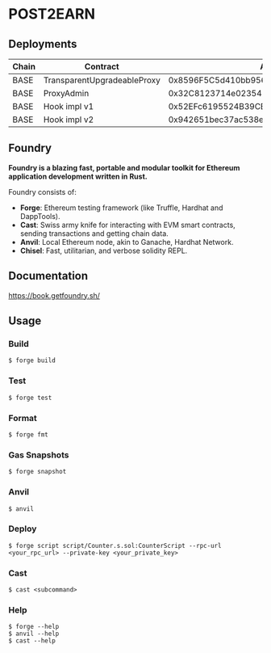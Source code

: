# POST2EARN

## Deployments

| Chain | Contract | Address |
|-|-|-|
BASE | TransparentUpgradeableProxy | 0x8596F5C5d410bb956Bf8dC3F07c3985721e1a976
BASE | ProxyAdmin |   0x32C8123714e0235456a72Cce8DD1e3eC2f405869
BASE | Hook impl v1 | 0x52EFc6195524B39CB32176c86a2aEd6087B94974
BASE | Hook impl v2 | 0x942651bec37ac538e1F8962912F5C621933A7bFE

## Foundry

**Foundry is a blazing fast, portable and modular toolkit for Ethereum application development written in Rust.**

Foundry consists of:

-   **Forge**: Ethereum testing framework (like Truffle, Hardhat and DappTools).
-   **Cast**: Swiss army knife for interacting with EVM smart contracts, sending transactions and getting chain data.
-   **Anvil**: Local Ethereum node, akin to Ganache, Hardhat Network.
-   **Chisel**: Fast, utilitarian, and verbose solidity REPL.

## Documentation

https://book.getfoundry.sh/

## Usage

### Build

```shell
$ forge build
```

### Test

```shell
$ forge test
```

### Format

```shell
$ forge fmt
```

### Gas Snapshots

```shell
$ forge snapshot
```

### Anvil

```shell
$ anvil
```

### Deploy

```shell
$ forge script script/Counter.s.sol:CounterScript --rpc-url <your_rpc_url> --private-key <your_private_key>
```

### Cast

```shell
$ cast <subcommand>
```

### Help

```shell
$ forge --help
$ anvil --help
$ cast --help
```
